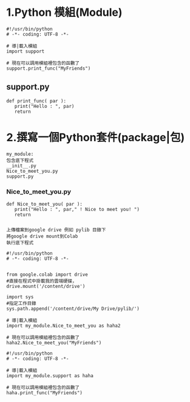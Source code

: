 # 1.Python 模組(Module)
```
#!/usr/bin/python
# -*- coding: UTF-8 -*-
 
# 導|載入模組
import support
 
# 現在可以調用模組裡包含的函數了
support.print_func("MyFriends")
```
## support.py
```
def print_func( par ):
   print("Hello : ", par)
   return
```

# 2.撰寫一個Python套件(package|包)
```
my_module:
包含底下程式
__init__.py
Nice_to_meet_you.py
support.py
```
### Nice_to_meet_you.py
```
def Nice_to_meet_you( par ):
   print("Hello : ", par," ! Nice to meet you! ")
   return
```
###
```
上傳檔案到google drive 例如 pylib 目錄下
將google drive mount到Colab 
執行底下程式
```

```
#!/usr/bin/python
# -*- coding: UTF-8 -*-


from google.colab import drive
#直接在程式中掛載我的雲端硬碟，
drive.mount('/content/drive')

import sys
#指定工作目錄
sys.path.append('/content/drive/My Drive/pylib/')

# 導|載入模組
import my_module.Nice_to_meet_you as haha2
 
# 現在可以調用模組裡包含的函數了
haha2.Nice_to_meet_you("MyFriends")
```

```
#!/usr/bin/python
# -*- coding: UTF-8 -*-
 
# 導|載入模組
import my_module.support as haha
 
# 現在可以調用模組裡包含的函數了
haha.print_func("MyFriends")
```

